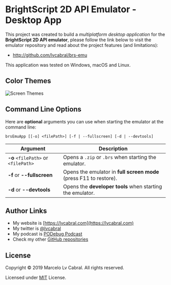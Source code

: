 # BrightScript 2D API Emulator - Desktop App

This project was created to build a _multiplatform desktop application_ for the **BrightScript 2D API emulator**, please follow the link below to visit the emulator repository and read about the project features (and limitations):
- http://github.com/lvcabral/brs-emu

This application was tested on Windows, macOS and Linux.

## Color Themes
![Screen Themes](/../master/docs/images/screeshot-themes.png?raw=true)


## Command Line Options

Here are **optional** arguments you can use when starting the emulator at the command line:

```
brsEmuApp [[-o] <filePath>] [-f | --fullscreen] [-d | --devtools]
```

|Argument                           |Description                                                        |
|-----------------------------------|-------------------------------------------------------------------|
|**-o** `<filePath>` or `<filePath>`| Opens  a `.zip` or `.brs` when starting the emulator.             |
|**-f** or **--fullscreen**        | Opens the emulator in **full screen mode** (press F11 to restore).|
|**-d** or **--devtools**          | Opens the **developer tools** when starting the emulator.         |

## Author Links
- My website is [https://lvcabral.com](https://lvcabral.com)
- My twitter is [@lvcabral](https://twitter.com/lvcabral)
- My podcast is [PODebug Podcast](http://podebug.com)
- Check my other [GitHub repositories ](https://github.com/lvcabral)

## License

Copyright © 2019 Marcelo Lv Cabral. All rights reserved.

Licensed under [MIT](LICENSE) License.
